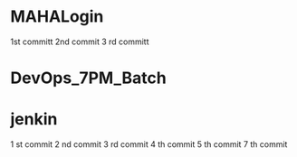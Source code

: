 # MAHALogin
1st committ
2nd commit
3 rd committ


# DevOps_7PM_Batch
# jenkin
1 st commit 
2 nd commit
3 rd commit 
4 th commit
5 th commit
7 th commit 
